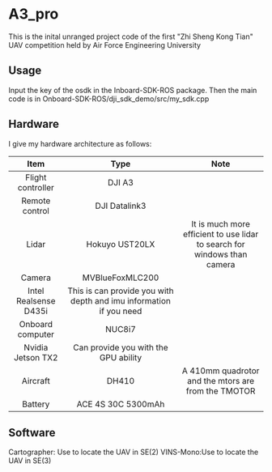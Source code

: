 # A3_pro

This is the inital unranged project code of the first "Zhi Sheng Kong Tian" UAV competition held by Air Force Engineering University

## Usage
Input the key of the osdk in the Inboard-SDK-ROS package. Then the main code is in Onboard-SDK-ROS/dji_sdk_demo/src/my_sdk.cpp

## Hardware
I give my hardware architecture as follows:


Item |Type|Note
:---:|:--:|:---:
Flight controller|DJI A3|
Remote control|DJI Datalink3|
Lidar|Hokuyo UST20LX|It is much more efficient to use lidar to search for  windows than camera
Camera|MVBlueFoxMLC200|
|Intel Realsense D435i|This is can provide you with depth and imu information if you need|
Onboard computer|NUC8i7|
|Nvidia Jetson TX2|Can provide you with the GPU ability
Aircraft|DH410|A 410mm quadrotor and the mtors are from the TMOTOR|
Battery|ACE 4S 30C 5300mAh|

## Software
Cartographer: Use to locate the UAV in SE(2)
VINS-Mono:Use to locate the UAV in SE(3)
